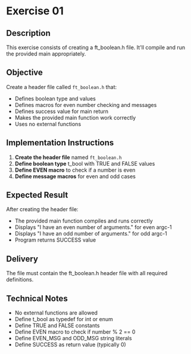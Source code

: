 # Exercise 01
## Description
This exercise consists of creating a ft_boolean.h file. It'll compile and run the provided main appropriately.
## Objective
Create a header file called `ft_boolean.h` that:
- Defines boolean type and values
- Defines macros for even number checking and messages
- Defines success value for main return
- Makes the provided main function work correctly
- Uses no external functions
## Implementation Instructions
1. **Create the header file** named `ft_boolean.h`
2. **Define boolean type** t_bool with TRUE and FALSE values
3. **Define EVEN macro** to check if a number is even
4. **Define message macros** for even and odd cases
## Expected Result
After creating the header file:
- The provided main function compiles and runs correctly
- Displays "I have an even number of arguments." for even argc-1
- Displays "I have an odd number of arguments." for odd argc-1
- Program returns SUCCESS value
## Delivery
The file must contain the ft_boolean.h header file with all required definitions.
## Technical Notes
- No external functions are allowed
- Define t_bool as typedef for int or enum
- Define TRUE and FALSE constants
- Define EVEN macro to check if number % 2 == 0
- Define EVEN_MSG and ODD_MSG string literals
- Define SUCCESS as return value (typically 0)
